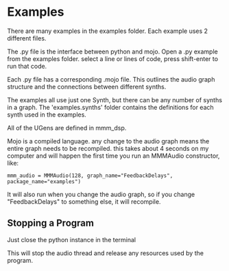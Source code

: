 # Examples

There are many examples in the examples folder. Each example uses 2 different files. 

The .py file is the interface between python and mojo. Open a .py example from the examples folder. select a line or lines of code, press shift-enter to run that code.

Each .py file has a corresponding .mojo file. This outlines the audio graph structure and the connections between different synths.

The examples all use just one Synth, but there can be any number of synths in a graph. The 'examples.synths' folder contains the definitions for each synth used in the examples.

All of the UGens are defined in mmm_dsp.

Mojo is a compiled language. any change to the audio graph means the entire graph needs to be recompiled. this takes about 4 seconds on my computer and will happen the first time you run an MMMAudio constructor, like:
```
mmm_audio = MMMAudio(128, graph_name="FeedbackDelays", package_name="examples")
```
It will also run when you change the audio graph, so if you change "FeedbackDelays" to something else, it will recompile.

## Stopping a Program

Just close the python instance in the terminal

This will stop the audio thread and release any resources used by the program.